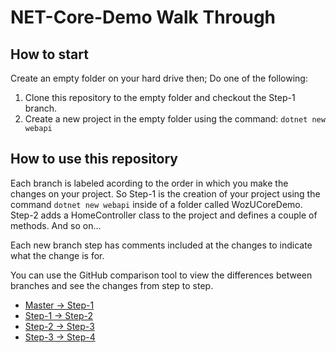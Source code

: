 # NET-Core-Demo Walk Through

## How to start
Create an empty folder on your hard drive then;
Do one of the following:
1. Clone this repository to the empty folder and checkout the Step-1 branch.
2. Create a new project in the empty folder using the command: `dotnet new webapi`


## How to use this repository

Each branch is labeled acording to the order in which you make the changes on your project.  So Step-1 is the creation of your project using the command `dotnet new webapi` inside of a folder called WozUCoreDemo. Step-2 adds a HomeController class to the project and defines a couple of methods. And so on...

Each new branch step has comments included at the changes to indicate what the change is for.

You can use the GitHub comparison tool to view the differences between branches and see the changes from step to step.
* [Master -> Step-1](https://github.com/Xipooo/NET-Core-Demo/compare/master...Step-1)
* [Step-1 -> Step-2](https://github.com/Xipooo/NET-Core-Demo/compare/Step-1...Step-2)
* [Step-2 -> Step-3](https://github.com/Xipooo/NET-Core-Demo/compare/Step-2...Step-3)
* [Step-3 -> Step-4](https://github.com/Xipooo/NET-Core-Demo/compare/Step-3...Step-4)
